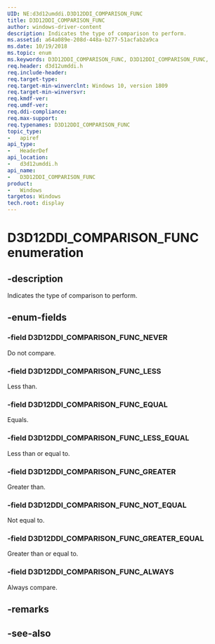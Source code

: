 ```yaml
---
UID: NE:d3d12umddi.D3D12DDI_COMPARISON_FUNC
title: D3D12DDI_COMPARISON_FUNC
author: windows-driver-content
description: Indicates the type of comparison to perform.
ms.assetid: a64a089e-208d-448a-b277-51acfab2a9ca
ms.date: 10/19/2018
ms.topic: enum
ms.keywords: D3D12DDI_COMPARISON_FUNC, D3D12DDI_COMPARISON_FUNC, 
req.header: d3d12umddi.h
req.include-header:
req.target-type:
req.target-min-winverclnt: Windows 10, version 1809
req.target-min-winversvr:
req.kmdf-ver:
req.umdf-ver:
req.ddi-compliance:
req.max-support:
req.typenames: D3D12DDI_COMPARISON_FUNC
topic_type: 
-	apiref
api_type: 
-	HeaderDef
api_location: 
-	d3d12umddi.h
api_name: 
-	D3D12DDI_COMPARISON_FUNC
product:
-	Windows
targetos: Windows
tech.root: display
---
```


# D3D12DDI_COMPARISON_FUNC enumeration

## -description

Indicates the type of comparison to perform.

## -enum-fields

### -field D3D12DDI_COMPARISON_FUNC_NEVER

Do not compare.

### -field D3D12DDI_COMPARISON_FUNC_LESS

Less than.

### -field D3D12DDI_COMPARISON_FUNC_EQUAL

Equals.

### -field D3D12DDI_COMPARISON_FUNC_LESS_EQUAL

Less than or equal to.

### -field D3D12DDI_COMPARISON_FUNC_GREATER

Greater than.

### -field D3D12DDI_COMPARISON_FUNC_NOT_EQUAL

Not equal to.

### -field D3D12DDI_COMPARISON_FUNC_GREATER_EQUAL

Greater than or equal to.

### -field D3D12DDI_COMPARISON_FUNC_ALWAYS

Always compare.

## -remarks

## -see-also
